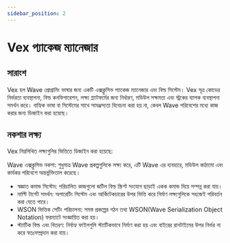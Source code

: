 ```yaml
---
sidebar_position: 2
---
```


# Vex প্যাকেজ ম্যানেজার

## সারাংশ

Vex হল Wave প্রোগ্রামিং ভাষার জন্য একটি এক্সক্লুসিভ প্যাকেজ ম্যানেজার এবং বিল্ড সিস্টেম।
Vex সূত্র কোডের নির্ভরতা ব্যবস্থাপনা, বিল্ড কনফিগারেশন, লক্ষ্য প্ল্যাটফর্মের জন্য নির্ধারণ, মডিউল সক্ষমতা এবং স্ট্রকের ব্যাপক ব্যবস্থাপনা সমর্থন করে।
বাহ্যিক ভাষা বা সিস্টেমের সাথে সামঞ্জস্যতা বিবেচনা করা হয় না, কেবল Wave পরিবেশের মধ্যে কাজ করার জন্য ডিজাইন করা হয়েছে।

## নকশার লক্ষ্য

Vex নিম্নলিখিত লক্ষ্যগুলির ভিত্তিতে ডিজাইন করা হয়েছে:

Wave এক্সক্লুসিভ নকশা: শুধুমাত্র Wave প্রকল্পগুলিকে লক্ষ্য করে, এটি Wave এর ব্যবহারে, মডিউল কাঠামো এবং কার্যকর পরিবেশে অন্তর্ভুক্তিতাল করেছে।

- স্বজ্ঞাত কমান্ড সিস্টেম: পরিচালিত কাজগুলো জটিল বিল্ড স্ক্রিপ্ট সংযোগ ছাড়াই একক কমান্ড দিয়ে সম্পন্ন করা যায়।
- মাল্টি টার্গেট সমর্থন: অপারেটিং সিস্টেম এবং আর্কিটেকচারের উপর ভিত্তি করে নির্মাণ লক্ষ্যগুলিকে সহজেই পরিবর্তন করা যেতে পারে।
- WSON ভিত্তিক সেটিং পরিচালনা: সমস্ত প্রকল্পের গঠন তথ্য WSON(Wave Serialization Object Notation) ফরম্যাটে সংজ্ঞায়িত করা হয়।
- স্ট্যাটিক বিল্ড এবং বিতরণ: নির্বাহ্য ফাইলগুলি স্ট্যাটিকভাবে নির্মাণ করা হয় এবং বাইরের রানটাইমের উপর নির্ভর না করে স্বতঃসম্প্রদান করা যায়।